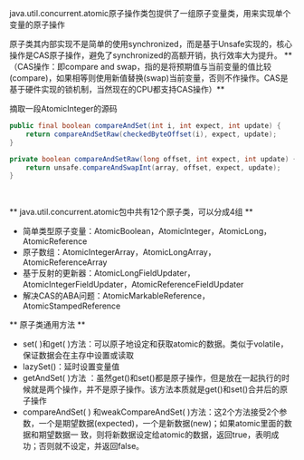 java.util.concurrent.atomic原子操作类包提供了一组原子变量类，用来实现单个变量的原子操作

原子类其内部实现不是简单的使用synchronized，而是基于Unsafe实现的，核心操作是CAS原子操作，避免了synchronized的高额开销，执行效率大为提升。
** （CAS操作：即compare and swap，指的是将预期值与当前变量的值比较(compare)，如果相等则使用新值替换(swap)当前变量，否则不作操作。CAS是基于硬件实现的锁机制，当然现在的CPU都支持CAS操作）**

摘取一段AtomicInteger的源码
```java
public final boolean compareAndSet(int i, int expect, int update) {
	return compareAndSetRaw(checkedByteOffset(i), expect, update);
}

private boolean compareAndSetRaw(long offset, int expect, int update) {
	return unsafe.compareAndSwapInt(array, offset, expect, update);
}
```
<br />


** java.util.concurrent.atomic包中共有12个原子类，可以分成4组 **
* 简单类型原子变量：AtomicBoolean，AtomicInteger，AtomicLong，AtomicReference
* 原子数组：AtomicIntegerArray，AtomicLongArray，AtomicReferenceArray
* 基于反射的更新器：AtomicLongFieldUpdater，AtomicIntegerFieldUpdater，AtomicReferenceFieldUpdater
* 解决CAS的ABA问题：AtomicMarkableReference，AtomicStampedReference

** 原子类通用方法 **
* set( )和get( )方法：可以原子地设定和获取atomic的数据。类似于volatile，保证数据会在主存中设置或读取
* lazySet()：延时设置变量值
* getAndSet( )方法 ：虽然get()和set()都是原子操作，但是放在一起执行的时候就是两个操作，并不是原子操作。该方法本质就是get()和set()合并后的原子操作
* compareAndSet( ) 和weakCompareAndSet( )方法：这2个方法接受2个参数，一个是期望数据(expected)，一个是新数据(new)；如果atomic里面的数据和期望数据一 致，则将新数据设定给atomic的数据，返回true，表明成功；否则就不设定，并返回false。




 